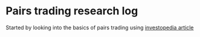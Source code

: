 # Pairs trading research log
Started by looking into the basics of pairs trading using [investopedia article](https://www.investopedia.com/terms/p/pairstrade.asp)
